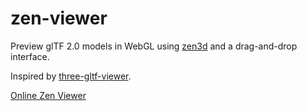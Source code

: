 zen-viewer
==============

Preview glTF 2.0 models in WebGL using [zen3d](https://github.com/shawn0326/zen-3d) and a drag-and-drop interface.

Inspired by [three-gltf-viewer](https://github.com/donmccurdy/three-gltf-viewer).

[Online Zen Viewer](https://shawn0326.github.io/zen-viewer/)
